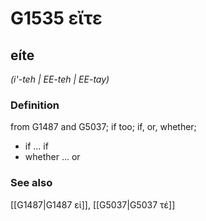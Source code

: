 # G1535 εἴτε

## eíte

_(i'-teh | EE-teh | EE-tay)_

### Definition

from G1487 and G5037; if too; if, or, whether; 

- if ... if
- whether ... or

### See also

[[G1487|G1487 εἰ]], [[G5037|G5037 τέ]]
